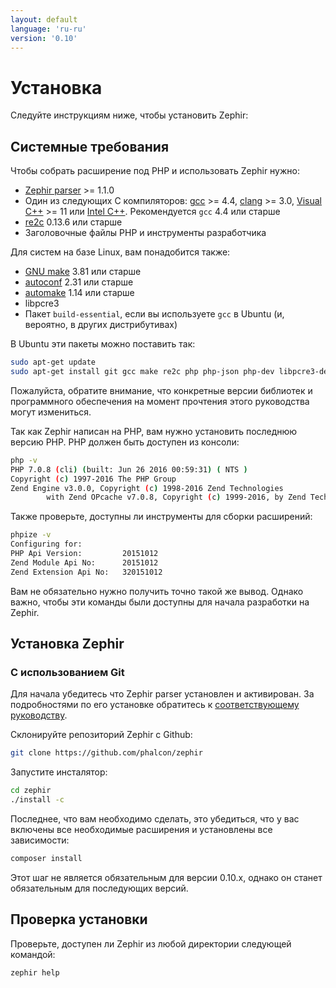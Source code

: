 ```yaml
---
layout: default
language: 'ru-ru'
version: '0.10'
---
```


# Установка
Следуйте инструкциям ниже, чтобы установить Zephir:

<a id='prerequisites'></a>

## Системные требования
Чтобы собрать расширение под PHP и использовать Zephir нужно:

* [Zephir parser](https://github.com/phalcon/php-zephir-parser) >= 1.1.0
* Один из следующих C компиляторов: [gcc](https://gcc.gnu.org/) >= 4.4, [clang](https://clang.llvm.org/) >= 3.0, [Visual C++](https://support.microsoft.com/en-us/help/2977003/the-latest-supported-visual-c-downloads) >= 11 или [Intel C++](https://software.intel.com/en-us/c-compilers). Рекомендуется `gcc` 4.4 или старше
* [re2c](https://re2c.org/) 0.13.6 или старше
* Заголовочные файлы PHP и инструменты разработчика

Для систем на базе Linux, вам понадобится также:
* [GNU make](https://www.gnu.org/software/make/) 3.81 или старше
* [autoconf](https://www.gnu.org/software/autoconf/autoconf.html) 2.31 или старше
* [automake](https://www.gnu.org/software/automake/) 1.14 или старше
* libpcre3
* Пакет `build-essential`, если вы используете `gcc` в Ubuntu (и, вероятно, в других дистрибутивах)

В Ubuntu эти пакеты можно поставить так:

```bash
sudo apt-get update
sudo apt-get install git gcc make re2c php php-json php-dev libpcre3-dev build-essential
```
Пожалуйста, обратите внимание, что конкретные версии библиотек и программного обеспечения на момент прочтения этого руководства могут измениться.

Так как Zephir написан на PHP, вам нужно установить последнюю версию PHP. PHP должен быть доступен из консоли:

```bash
php -v
PHP 7.0.8 (cli) (built: Jun 26 2016 00:59:31) ( NTS )
Copyright (c) 1997-2016 The PHP Group
Zend Engine v3.0.0, Copyright (c) 1998-2016 Zend Technologies
        with Zend OPcache v7.0.8, Copyright (c) 1999-2016, by Zend Technologies
```

Также проверьте, доступны ли инструменты для сборки расширений:

```bash
phpize -v
Configuring for:
PHP Api Version:         20151012
Zend Module Api No:      20151012
Zend Extension Api No:   320151012
```

Вам не обязательно нужно получить точно такой же вывод. Однако важно, чтобы эти команды были доступны для начала разработки на Zephir.

<a id='installing-zephir'></a>

## Установка Zephir

<a id='git-way'></a>

### С использованием Git

Для начала убедитесь что Zephir parser установлен и активирован. За подробностями по его установке обратитесь к [соответствующему руководству](https://github.com/phalcon/php-zephir-parser).

Склонируйте репозиторий Zephir с Github:

```bash
git clone https://github.com/phalcon/zephir
```

Запустите инсталятор:

```bash
cd zephir
./install -c
```

Последнее, что вам необходимо сделать, это убедиться, что у вас включены все необходимые расширения и установлены все зависимости:

```bash
composer install
```

Этот шаг не является обязательным для версии 0.10.x, однако он станет обязательным для последующих версий.

<a id='testing-the-installation'></a>

## Проверка установки
Проверьте, доступен ли Zephir из любой директории следующей командой:

```bash
zephir help
```
